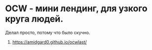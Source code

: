 # OCW - мини лендинг, для узкого круга людей.
Делал просто, потому что было скучно.
1) https://amidgard0.github.io/ocwlast/
